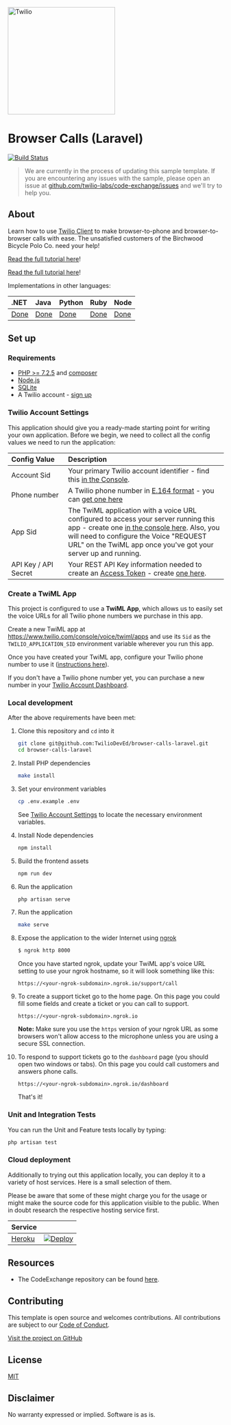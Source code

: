 <a  href="https://www.twilio.com">
<img  src="https://static0.twilio.com/marketing/bundles/marketing/img/logos/wordmark-red.svg"  alt="Twilio"  width="250"  />
</a>

# Browser Calls (Laravel)

[![Build Status](https://github.com/TwilioDevEd/browser-calls-laravel/workflows/Laravel%20CI/badge.svg)](https://github.com/TwilioDevEd/browser-calls-laravel/actions)

> We are currently in the process of updating this sample template. If you are encountering any issues with the sample, please open an issue at [github.com/twilio-labs/code-exchange/issues](https://github.com/twilio-labs/code-exchange/issues) and we'll try to help you.

## About

Learn how to use [Twilio Client](https://www.twilio.com/client) to make browser-to-phone and browser-to-browser calls with ease. The unsatisfied customers of the Birchwood Bicycle Polo Co. need your help!

[Read the full tutorial here](https://www.twilio.com/docs/tutorials/walkthrough/browser-calls/php/laravel)!

[Read the full tutorial here](https://www.twilio.com/docs/tutorials/walkthrough/lead-alerts/php/laravel)!

Implementations in other languages:

| .NET | Java | Python | Ruby | Node |
| :--- | :--- | :----- | :-- | :--- |
| [Done](https://github.com/TwilioDevEd/browser-calls-csharp)  | [Done](https://github.com/TwilioDevEd/browser-calls-spark)  | [Done](https://github.com/TwilioDevEd/browser-calls-django)  | [Done](https://github.com/TwilioDevEd/browser-calls-rails) | [Done](https://github.com/TwilioDevEd/browser-calls-node)  |

## Set up

### Requirements

- [PHP >= 7.2.5](https://www.php.net/) and [composer](https://getcomposer.org/)
- [Node.js](https://nodejs.org/)
- [SQLite](https://www.sqlite.org/index.html)
- A Twilio account - [sign up](https://www.twilio.com/try-twilio)

### Twilio Account Settings

This application should give you a ready-made starting point for writing your own application.
Before we begin, we need to collect all the config values we need to run the application:

| Config&nbsp;Value | Description                                                                                                                                                  |
| :---------------- | :----------------------------------------------------------------------------------------------------------------------------------------------------------- |
| Account&nbsp;Sid  | Your primary Twilio account identifier - find this [in the Console](https://www.twilio.com/console).                                                         |
| Phone&nbsp;number | A Twilio phone number in [E.164 format](https://en.wikipedia.org/wiki/E.164) - you can [get one here](https://www.twilio.com/console/phone-numbers/incoming) |
| App&nbsp;Sid | The TwiML application with a voice URL configured to access your server running this app - create one [in the console here](https://www.twilio.com/console/voice/twiml/apps). Also, you will need to configure the Voice "REQUEST URL" on the TwiML app once you've got your server up and running. |
| API Key / API Secret | Your REST API Key information needed to create an [Access Token](https://www.twilio.com/docs/iam/access-tokens) - create [one here](https://www.twilio.com/console/project/api-keys). |

### Create a TwiML App

This project is configured to use a **TwiML App**, which allows us to easily set the voice URLs for all Twilio phone numbers we purchase in this app.

Create a new TwiML app at https://www.twilio.com/console/voice/twiml/apps and use its `Sid` as the `TWILIO_APPLICATION_SID` environment variable wherever you run this app.

Once you have created your TwiML app, configure your Twilio phone number to use it ([instructions here](https://www.twilio.com/help/faq/twilio-client/how-do-i-create-a-twiml-app)).

If you don't have a Twilio phone number yet, you can purchase a new number in your [Twilio Account Dashboard](https://www.twilio.com/user/account/phone-numbers/incoming).

### Local development

After the above requirements have been met:

1. Clone this repository and `cd` into it

    ```bash
    git clone git@github.com:TwilioDevEd/browser-calls-laravel.git
    cd browser-calls-laravel
    ```

1. Install PHP dependencies

    ```bash
    make install
    ```

1. Set your environment variables

    ```bash
    cp .env.example .env
    ```

    See [Twilio Account Settings](#twilio-account-settings) to locate the necessary environment variables.

1. Install Node dependencies
    ```bash
    npm install 
    ```

1. Build the frontend assets
    ```bash
    npm run dev
    ```

1. Run the application

    ```bash
    php artisan serve
    ```

1. Run the application

    ```bash
    make serve
    ```

1. Expose the application to the wider Internet using [ngrok](https://ngrok.com/)

   ```bash
   $ ngrok http 8000
   ```
   Once you have started ngrok, update your TwiML app's voice URL setting to use your ngrok hostname, so it will look something like this:

   ```
   https://<your-ngrok-subdomain>.ngrok.io/support/call
   ```

1. To create a support ticket go to the home page.
   On this page you could fill some fields and create a ticket or you can call to support.

   ```
   https://<your-ngrok-subdomain>.ngrok.io
   ```

   __Note:__ Make sure you use the `https` version of your ngrok URL as some
   browsers won't allow access to the microphone unless you are using a secure
   SSL connection.

1. To respond to support tickets go to the `dashboard` page (you should open two windows or tabs).
   On this page you could call customers and answers phone calls.

   ```
   https://<your-ngrok-subdomain>.ngrok.io/dashboard
   ```

    That's it!

### Unit and Integration Tests

You can run the Unit and Feature tests locally by typing:
```bash
php artisan test
```

### Cloud deployment

Additionally to trying out this application locally, you can deploy it to a variety of host services. Here is a small selection of them.

Please be aware that some of these might charge you for the usage or might make the source code for this application visible to the public. When in doubt research the respective hosting service first.

| Service                           |                                                                                                                                                                                                                           |
| :-------------------------------- | :------------------------------------------------------------------------------------------------------------------------------------------------------------------------------------------------------------------------ |
| [Heroku](https://www.heroku.com/) | [![Deploy](https://www.herokucdn.com/deploy/button.svg)](https://heroku.com/deploy)                                                                                                                                       |

## Resources

- The CodeExchange repository can be found [here](https://github.com/twilio-labs/code-exchange/).

## Contributing

This template is open source and welcomes contributions. All contributions are subject to our [Code of Conduct](https://github.com/twilio-labs/.github/blob/master/CODE_OF_CONDUCT.md).

[Visit the project on GitHub](https://github.com/twilio-labs/sample-template-nodejs)

## License

[MIT](http://www.opensource.org/licenses/mit-license.html)

## Disclaimer

No warranty expressed or implied. Software is as is.

[twilio]: https://www.twilio.com

